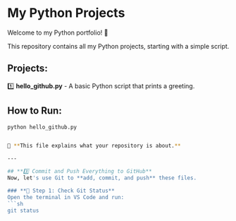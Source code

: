 # My Python Projects

Welcome to my Python portfolio! 🚀

This repository contains all my Python projects, starting with a simple script.

## Projects:
1️⃣ **hello_github.py** - A basic Python script that prints a greeting.

## How to Run:
```bash
python hello_github.py


📌 **This file explains what your repository is about.**  

---

## **3️⃣ Commit and Push Everything to GitHub**
Now, let's use Git to **add, commit, and push** these files.

### **🔹 Step 1: Check Git Status**
Open the terminal in VS Code and run:
```sh
git status
